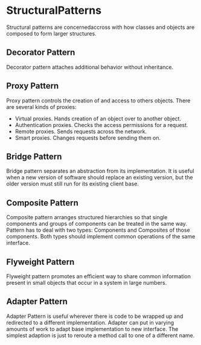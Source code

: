 # StructuralPatterns
Structural patterns are concernedaccross with how classes and objects are composed to form larger structures.

## Decorator Pattern
Decorator pattern attaches additional behavior without inheritance.

## Proxy Pattern
Proxy pattern controls the creation of and access to others objects.
There are several kinds of proxies:
 - Virtual proxies. Hands creation of an object over to another object.
 - Authentication proxies. Checks the access permissions for a request.
 - Remote proxies. Sends requests across the network.
 - Smart proxies. Changes requests before sending them on.

## Bridge Pattern
Bridge pattern separates an abstraction from its implementation. It is useful when a new version of software should replace an existing version, but the older version must still run for its existing client base.

## Composite Pattern
Composite pattern arranges structured hierarchies so that single components and groups of components can be treated in the same way. Pattern has to deal with two types: Components and Composites of those components. Both types should implement common operations of the same interface.

## Flyweight Pattern
Flyweight pattern promotes an efficient way to share common information present in small objects that occur in a system in large numbers.

## Adapter Pattern
Adapter Pattern is useful wherever there is code to be wrapped up and redirected to a different implementation. Adapter can put in varying amounts of work to adapt base implementation to new interface. The simplest adaption is just to reroute a method call to one of a different name.

